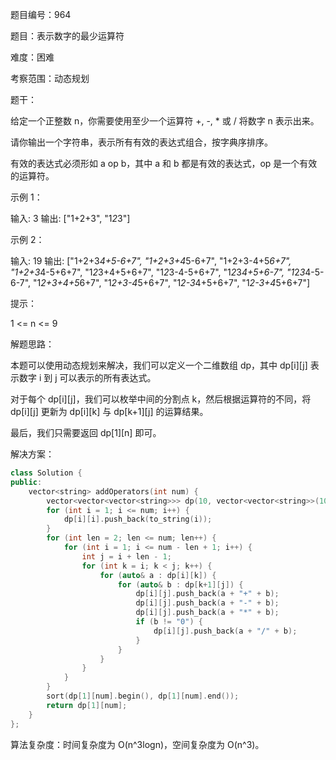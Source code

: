 题目编号：964

题目：表示数字的最少运算符

难度：困难

考察范围：动态规划

题干：

给定一个正整数 n，你需要使用至少一个运算符 +, -, * 或 / 将数字 n 表示出来。

请你输出一个字符串，表示所有有效的表达式组合，按字典序排序。

有效的表达式必须形如 a op b，其中 a 和 b 都是有效的表达式，op 是一个有效的运算符。

示例 1：

输入: 3
输出: ["1+2+3", "1*2*3"] 

示例 2：

输入: 19
输出: ["1+2+3*4+5-6+7", "1+2+3+4*5-6+7", "1+2+3-4+5*6+7", "1+2+3*4-5+6+7", "1*2*3+4+5+6+7", "1*2*3-4-5+6+7", "1*2*3*4+5+6-7", "1*2*3*4-5-6-7", "1*2+3+4+5*6+7", "1*2+3-4*5+6+7", "1*2-3*4+5+6+7", "1*2-3+4*5+6+7"]

提示：

1 <= n <= 9

解题思路：

本题可以使用动态规划来解决，我们可以定义一个二维数组 dp，其中 dp[i][j] 表示数字 i 到 j 可以表示的所有表达式。

对于每个 dp[i][j]，我们可以枚举中间的分割点 k，然后根据运算符的不同，将 dp[i][j] 更新为 dp[i][k] 与 dp[k+1][j] 的运算结果。

最后，我们只需要返回 dp[1][n] 即可。

解决方案：

```cpp
class Solution {
public:
    vector<string> addOperators(int num) {
        vector<vector<vector<string>>> dp(10, vector<vector<string>>(10));
        for (int i = 1; i <= num; i++) {
            dp[i][i].push_back(to_string(i));
        }
        for (int len = 2; len <= num; len++) {
            for (int i = 1; i <= num - len + 1; i++) {
                int j = i + len - 1;
                for (int k = i; k < j; k++) {
                    for (auto& a : dp[i][k]) {
                        for (auto& b : dp[k+1][j]) {
                            dp[i][j].push_back(a + "+" + b);
                            dp[i][j].push_back(a + "-" + b);
                            dp[i][j].push_back(a + "*" + b);
                            if (b != "0") {
                                dp[i][j].push_back(a + "/" + b);
                            }
                        }
                    }
                }
            }
        }
        sort(dp[1][num].begin(), dp[1][num].end());
        return dp[1][num];
    }
};
```

算法复杂度：时间复杂度为 O(n^3logn)，空间复杂度为 O(n^3)。